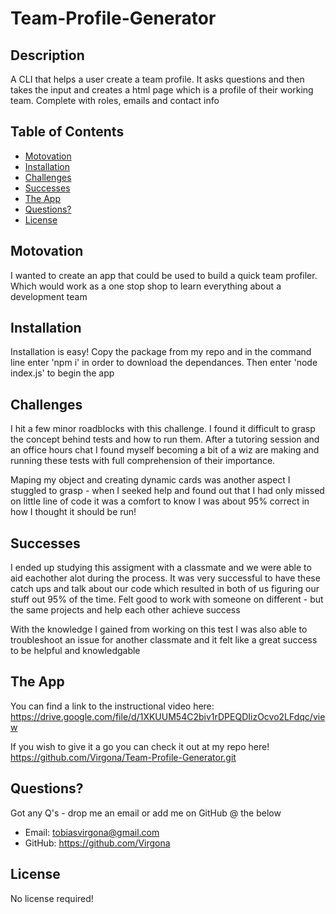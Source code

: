 # Team-Profile-Generator

## Description

A CLI that helps a user create a team profile. It asks questions and then takes the input and creates a html page which is a profile of their working team. Complete with roles, emails and contact info

## Table of Contents

- [Motovation](Motovation)
- [Installation](Installation)
- [Challenges](Challenges)
- [Successes](Successes)
- [The App](App)
- [Questions?](Questions?)
- [License](License)

## Motovation

I wanted to create an app that could be used to build a quick team profiler. Which would work as a one stop shop to learn everything about a development team

## Installation

Installation is easy! Copy the package from my repo and in the command line enter 'npm i' in order to download the dependances. Then enter 'node index.js' to begin the app

## Challenges

I hit a few minor roadblocks with this challenge. I found it difficult to grasp the concept behind tests and how to run them. After a tutoring session and an office hours chat I found myself becoming
a bit of a wiz are making and running these tests with full comprehension of their importance.

Maping my object and creating dynamic cards was another aspect I stuggled to grasp - when I seeked help and found out that I had only missed on little line of code it was a comfort to know I was about 95% correct in how 
I thought it should be run!

## Successes

I ended up studying this assigment with a classmate and we were able to aid eachother alot during the process. It was very successful to have these catch ups and talk about our code which resulted in both of us
figuring our stuff out 95% of the time. Felt good to work with someone on different - but the same projects and help each other achieve success

With the knowledge I gained from working on this test I was also able to troubleshoot an issue for another classmate and it felt like a great success to be helpful and knowledgable

## The App

You can find a link to the instructional video here:
https://drive.google.com/file/d/1XKUUM54C2biv1rDPEQDIizOcvo2LFdqc/view

If you wish to give it a go you can check it out at my repo here!
https://github.com/Virgona/Team-Profile-Generator.git


## Questions?

Got any Q's - drop me an email or add me on GitHub @ the below

- Email: tobiasvirgona@gmail.com
- GitHub: https://github.com/Virgona

## License

No license required!